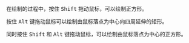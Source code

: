 在绘制的过程中，按住 <kbd>Shift</kbd> 拖动鼠标，可以绘制正方形。

按住 <kbd>Alt</kbd> 键拖动鼠标可以绘制由鼠标落点为中心向四周延伸的矩形。

同时按住 <kbd>Shift</kbd> 和 <kbd>Alt</kbd> 键拖动鼠标，可以绘制由鼠标落点为中心的正方形。